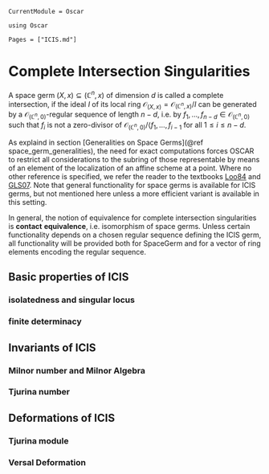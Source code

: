 ```@meta
CurrentModule = Oscar
```

```@setup oscar
using Oscar
```

```@contents
Pages = ["ICIS.md"]
```

# Complete Intersection Singularities

A space germ $(X,x) \subseteq ({\mathbb C}^n,x)$ of dimension $d$ is called a complete 
intersection, if the ideal $I$ of its local ring ${\mathcal O}_{(X,x)} = {\mathcal O}_{({\mathbb C}^n,x)}/I$ can be generated by a ${\mathcal O}_{({\mathbb C}^n,0)}$-regular sequence of length $n-d$, i.e. by $f_1,\dots,f_{n-d} \in {\mathcal O}_{({\mathbb C}^n,0)}$ such that $f_i$ is not a zero-divisor of ${\mathcal O}_{({\mathbb C}^n,0)}/\langle f_1,\dots,f_{i-1}$ for all $1 \leq i \leq n-d$.

As explaind in
section [Generalities on Space Germs](@ref space_germ_generalities), the need for exact computations forces OSCAR
to restrict all considerations to the subring of those representable by means 
of an element of the localization of an affine scheme at a point. Where no other reference is specified, we refer the reader to the textbooks [Loo84](@cite) and [GLS07](@cite). Note that general functionality for space germs is available for ICIS germs, but not mentioned here unless a more efficient variant is available in this setting.

In general, the notion of equivalence for complete intersection singularities is **contact** **equivalence**, i.e. isomorphism of space germs. Unless certain functionality depends on a chosen regular sequence defining the ICIS germ, all functionality will be provided both for SpaceGerm and for a vector of ring elements encoding the regular sequence.

## Basic properties of ICIS

### isolatedness and singular locus

### finite determinacy

## Invariants of ICIS

### Milnor number and Milnor Algebra

### Tjurina number

## Deformations of ICIS

### Tjurina module

### Versal Deformation

